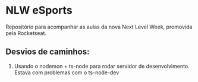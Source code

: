 # NLW eSports

Repositório para acompanhar as aulas da nova Next Level Week, promovida pela
Rocketseat.

## Desvios de caminhos:

1. Usando o nodemon + ts-node para rodar servidor de desenvolvimento.
   Estava com problemas com o ts-node-dev

